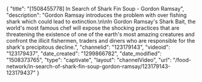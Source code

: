 {
    "title": "[1508455778] In Search of Shark Fin Soup - Gordon Ramsay",
    "description": "Gordon Ramsay introduces the problem with over fishing shark which could lead to extinction.\n\nIn Gordon Ramsay's Shark Bait, the world's most famous chef will expose the shocking practices that are threatening the existence of one of the earth's most amazing creatures and confront the illicit fishermen, traders and diners who are responsible for the shark's precipitous decline.",
    "channelid": "123179143",
    "videoid": "123179437",
    "date_created": "1299866782",
    "date_modified": "1508373765",
    "type": "captivate",
    "layout": "channelVideo",
    "url": "\/food-network\/in-search-of-shark-fin-soup-gordon-ramsay\/123179143-123179437"
}
